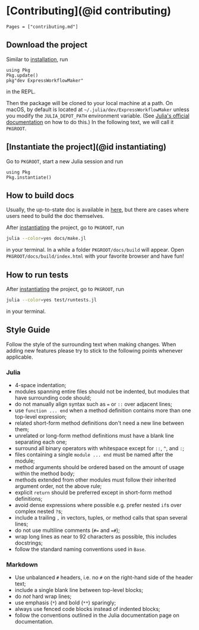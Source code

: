 # [Contributing](@id contributing)

```@contents
Pages = ["contributing.md"]
```

## Download the project

Similar to [installation](@ref), run

```@repl
using Pkg
Pkg.update()
pkg"dev ExpressWorkflowMaker"
```

in the REPL.

Then the package will be cloned to your local machine at a path. On macOS, by default is
located at `~/.julia/dev/ExpressWorkflowMaker` unless you modify the `JULIA_DEPOT_PATH`
environment variable. (See [Julia's official documentation](http://docs.julialang.org/en/v1/manual/environment-variables/#JULIA_DEPOT_PATH-1)
on how to do this.) In the following text, we will call it `PKGROOT`.

## [Instantiate the project](@id instantiating)

Go to `PKGROOT`, start a new Julia session and run

```@repl
using Pkg
Pkg.instantiate()
```

## How to build docs

Usually, the up-to-state doc is available in
[here](https://MineralsCloud.github.io/ExpressWorkflowMaker.jl/dev), but there are cases
where users need to build the doc themselves.

After [instantiating](@ref) the project, go to `PKGROOT`, run

```bash
julia --color=yes docs/make.jl
```

in your terminal. In a while a folder `PKGROOT/docs/build` will appear. Open
`PKGROOT/docs/build/index.html` with your favorite browser and have fun!

## How to run tests

After [instantiating](@ref) the project, go to `PKGROOT`, run

```bash
julia --color=yes test/runtests.jl
```

in your terminal.

## Style Guide

Follow the style of the surrounding text when making changes. When adding new features
please try to stick to the following points whenever applicable.

### Julia

- 4-space indentation;
- modules spanning entire files should not be indented, but modules that have surrounding code should;
- do not manually align syntax such as `=` or `::` over adjacent lines;
- use `function ... end` when a method definition contains more than one top-level expression;
- related short-form method definitions don't need a new line between them;
- unrelated or long-form method definitions must have a blank line separating each one;
- surround all binary operators with whitespace except for `::`, `^`, and `:`;
- files containing a single `module ... end` must be named after the module;
- method arguments should be ordered based on the amount of usage within the method body;
- methods extended from other modules must follow their inherited argument order, not the above rule;
- explicit `return` should be preferred except in short-form method definitions;
- avoid dense expressions where possible e.g. prefer nested `if`s over complex nested `?`s;
- include a trailing `,` in vectors, tuples, or method calls that span several lines;
- do not use multiline comments (`#=` and `=#`);
- wrap long lines as near to 92 characters as possible, this includes docstrings;
- follow the standard naming conventions used in `Base`.

### Markdown

- Use unbalanced `#` headers, i.e. no `#` on the right-hand side of the header text;
- include a single blank line between top-level blocks;
- do _not_ hard wrap lines;
- use emphasis (`*`) and bold (`**`) sparingly;
- always use fenced code blocks instead of indented blocks;
- follow the conventions outlined in the Julia documentation page on documentation.
